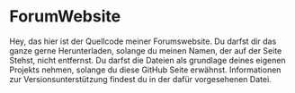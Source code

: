 # ForumWebsite
Hey, das hier ist der Quellcode meiner Forumswebsite.
Du darfst dir das ganze gerne Herunterladen, solange du meinen Namen, der auf der Seite Stehst, nicht entfernst.
Du darfst die Dateien als grundlage deines eigenen Projekts nehmen, solange du diese GitHub Seite erwähnst.
Informationen zur Versionsunterstützung findest du in der dafür vorgesehenen Datei.
